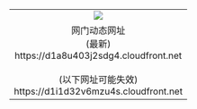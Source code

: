 ﻿<table>
  <tr></tr>
  <tr><td colspan=2 align=center><img src="https://d1a8u403j2sdg4.cloudfront.net/Up/oGate.jpg" /></td></tr>
  <tr><td colspan=2 align=center>网门动态网址<br/>(最新)
<br>https://d1a8u403j2sdg4.cloudfront.net
<br/><br/>(以下网址可能失效)
<br>https://d1i1d32v6mzu4s.cloudfront.net
    </td>
  </tr>
</table>

